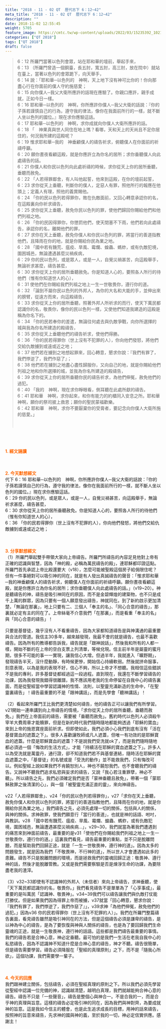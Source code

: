 ```yaml
---
title: "2018 - 11 - 02 QT  歷代志下 6：12~42"
meta_title: "2018 - 11 - 02 QT  歷代志下 6：12~42"
description: ""
date: 2018-11-02 12:55:45
weight: 5705
feature_image: https://cmtc.tw/wp-content/uploads/2022/03/15235392_10211799862337740_180693556567566654_o-1.webp
categories: ["QT 2018"]
tags: ["QT 2018"]
draft: false
---
```


<blockquote>6：12 所羅門當著以色列會眾，站在耶和華的壇前，舉起手來，<br />
6：13 （所羅門曾造一個銅臺，長五肘，寬五肘，高三肘，放在院中）就站在臺上，當著以色列的會眾跪下，向天舉手，<br />
6：14 說：「耶和華─以色列的　神啊，天上地下沒有神可比你的！你向那盡心行在你面前的僕人守約施慈愛；<br />
6：15 向你僕人─我父大衛所應許的話現在應驗了。你親口應許，親手成就，正如今日一樣。<br />
6：16 耶和華─以色列的　神啊，你所應許你僕人─我父大衛的話說：『你的子孫若謹慎自己的行為，遵守我的律法，像你在我面前所行的一樣，就不斷人坐以色列的國位。』現在求你應驗這話。<br />
6：17 耶和華─以色列的　神啊，求你成就向你僕人大衛所應許的話。<br />
6：18 「　神果真與世人同住在地上嗎？看哪，天和天上的天尚且不足你居住的，何況我所建的這殿呢？<br />
6：19 惟求耶和華─我的　神垂顧僕人的禱告祈求，俯聽僕人在你面前的祈禱呼籲。<br />
6：20 願你晝夜看顧這殿，就是你應許立為你名的居所；求你垂聽僕人向此處禱告的話。<br />
6：21 你僕人和你民以色列向此處祈禱的時候，求你從天上你的居所垂聽，垂聽而赦免。<br />
6：22 「人若得罪鄰舍，有人叫他起誓，他來到這殿，在你的壇前起誓，<br />
6：23 求你從天上垂聽，判斷你的僕人，定惡人有罪，照他所行的報應在他頭上；定義人有理，照他的義賞賜他。<br />
6：24 「你的民以色列若得罪你，敗在仇敵面前，又回心轉意承認你的名，在這殿裏向你祈求禱告，<br />
6：25 求你從天上垂聽，赦免你民以色列的罪，使他們歸回你賜給他們和他們列祖之地。<br />
6：26 「你的民因得罪你，你懲罰他們，使天閉塞不下雨，他們若向此處禱告，承認你的名，離開他們的罪，<br />
6：27 求你在天上垂聽，赦免你僕人和你民以色列的罪，將當行的善道指教他們，且降雨在你的地，就是你賜給你民為業之地。<br />
6：28 「國中若有饑荒、瘟疫、旱風、霉爛、蝗蟲、螞蚱，或有仇敵犯境，圍困城邑，無論遭遇甚麼災禍疾病，<br />
6：29 你的民以色列，或是眾人，或是一人，自覺災禍甚苦，向這殿舉手，無論祈求甚麼，禱告甚麼，<br />
6：30 求你從天上你的居所垂聽赦免。你是知道人心的，要照各人所行的待他們（惟有你知道世人的心），<br />
6：31 使他們在你賜給我們列祖之地上一生一世敬畏你，遵行你的道。<br />
6：32 「論到不屬你民以色列的外邦人，為你的大名和大能的手，並伸出來的膀臂，從遠方而來，向這殿禱告，<br />
6：33 求你從天上你的居所垂聽，照著外邦人所祈求的而行，使天下萬民都認識你的名，敬畏你，像你的民以色列一樣，又使他們知道我建造的這殿是稱為你名下的。<br />
6：34 「你的民若奉你的差遣，無論往何處去與仇敵爭戰，向你所選擇的城與我為你名所建造的殿禱告，<br />
6：35 求你從天上垂聽他們的禱告祈求，使他們得勝。<br />
6：36 「你的民若得罪你（世上沒有不犯罪的人），你向他們發怒，將他們交給仇敵擄到或遠或近之地；<br />
6：37 他們若在擄到之地想起罪來，回心轉意，懇求你說：『我們有罪了，我們悖逆了，我們作惡了』；<br />
6：38 他們若在擄到之地盡心盡性歸服你，又向自己的地，就是你賜給他們列祖之地和你所選擇的城，並我為你名所建造的殿禱告，<br />
6：39 求你從天上你的居所垂聽你民的禱告祈求，為他們伸冤，赦免他們的過犯。<br />
6：40 「我的　神啊，現在求你睜眼看，側耳聽在此處所獻的禱告。<br />
6：41 耶和華　神啊，求你起來，和你有能力的約櫃同入安息之所。耶和華　神啊，願你的祭司披上救恩；願你的聖民蒙福歡樂。<br />
6：42 耶和華　神啊，求你不要厭棄你的受膏者，要記念向你僕人大衛所施的慈愛。」<br />
<br />
&nbsp;</blockquote><br />
&nbsp;<br />
<br />
<span style="color: #ff6600;"><strong>1. </strong><strong>經文誦讀</strong></span><br />
<br />
<span style="color: #ff6600;"><strong> </strong></span><br />
<br />
<span style="color: #ff6600;"><strong>2. 今天默想</strong><strong>經文<br />
</strong></span>代下 6：16 耶和華─以色列的　神啊，你所應許你僕人─我父大衛的話說：『你的子孫若謹慎自己的行為，遵守我的律法，像你在我面前所行的一樣，就不斷人坐以色列的國位。』現在求你應驗這話。<br />
6：29 你的民以色列，或是眾人，或是一人，自覺災禍甚苦，向這殿舉手，無論祈求甚麼，禱告甚麼，<br />
6：30 求你從天上你的居所垂聽赦免。你是知道人心的，要照各人所行的待他們（惟有你知道世人的心），<br />
6：36 「你的民若得罪你（世上沒有不犯罪的人），你向他們發怒，將他們交給仇敵擄到或遠或近之地；<br />
<br />
&nbsp;<br />
<br />
<span style="color: #ff6600;"><strong>3. 分享默想經文<br />
</strong></span>（1）所羅門舉起雙手帶領大家向上帝禱告。所羅門所禱告的內容足見他對上帝有正確的認識與智慧，因為「神的殿，必稱為萬民禱告的殿」，連耶穌都印證這點。所羅門首先承認上帝比殿還要大（v18），怎麼可能被聖殿這個房子給侷限住呢？但有一件事絕對可以吸引神的同在，就是有人發出真誠禱告的聲音：「惟求耶和華─我的神垂顧僕人的禱告祈求，俯聽僕人在你面前的祈禱呼籲。願你晝夜看顧這殿，就是你應許立為你名的居所；求你垂聽僕人向此處禱告的話。」（v19~20）。神是聽禱告的神，禱告是吸引神同在的原因，而不是金碧輝煌的建築物，也不只是成千上萬的群眾，因為只要有一個人願意發出禱告，神就同在。到了新約啟示更加清楚，「無論在那裏」，地上只要有二、三個人「奉主的名」、「同心合意的禱告」，那裏就必定有主的同在了。上帝絲毫不介意我們「在那裏」，而是看重「奉主的名」與「同心合意的禱告」！<br />
<br />
只要是基督徒，幾乎沒有人不看重禱告，因為大家都知道禱告是與神溝通的最重要與合法的管道。我信主30多年，越來越發現，我最不會的就是禱告，也最不喜歡禱告。因為所有的教導都告訴我，禱告就是「跟神說話」，然後我和所有的人都一樣，開始不斷的在上帝的空白支票上列清單，等候兌現。信主前半年是屬靈的蜜月期，很多不可能的事一一實現，讓我信心大增。但過半年，我就進入「曠野期」，發現禱告半天，沒什麼動靜，有時候更慘，開始信心持續軟弱。然後就拼命服事，刻意表現，以為是我的表現不好，信心不夠，所以上帝才不想聽。我相信這些錯誤不是我的專利，許多基督徒都經過這一段過程。直到現在，我還在不斷學習禱告的功課，因為我發現我錯得很離譜，我不應該用老我的生命停留在自我中心的禱告裏面，而是從聖經當中學習認識神的性情、法則，以聖靈充滿新造的生命中，「在聖靈裏禱告」！禱告最重要的不是「跟神講話」，而是先學會「聽神講話」！<br />
<br />
（2）看起來所羅門王比我們更清楚如何禱告，他的禱告正可以讓我們有所學習。v21開始一連串講到向上帝禱告的情境，「求你從天上你的居所垂聽，垂聽而赦免。」我們在上帝面前的禱告，需要被「垂聽而赦免」。舊約時代以色列人必須殺牛宰羊大費周章才能贖罪，但是在新約時代我們隨時隨地都能夠透過「耶穌的寶血」來到上帝的施恩寶座面前祈求。但即使如此，我們必須小心我們到底有沒有「活在基督寶血的遮蓋之下」。很多人喜歡讓牧師或凡人遮蓋，但唯一有功效的是耶穌寶血的遮蓋。什麼是耶穌寶血的遮蓋？不是說我們受洗就ok了，而是我們隨時隨地都必須過一個「悔改的生活方式」，才能「持續活在耶穌的寶血遮蓋之下」。許多人以為受洗就是萬靈丹，通行證，卻不知道我們若不與基督連結，隨時活在耶穌的寶血遮蓋之中，「基督徒」的名號或是「受洗的動作」並不能救我們，只有悔改可以。例如聖經上說如果我們不肯饒恕別人，神也不饒恕我們，也不會聽我們的禱告。又說神不聽我們追求私慾與妄求的禱告，又說「我心若注重罪孽，神必不聽」。所以禱告之先，我們必須確定我們是否「蒙神垂聽且赦免」，帶著一個「蒙耶穌赦罪之後清潔的心」，與一個「被聖靈充滿正直的靈」，來向神禱告。<br />
<br />
v22「人若得罪鄰舍」、v24「你的民以色列若得罪你」，v27「求你在天上垂聽，赦免你僕人和你民以色列的罪，將當行的善道指教他們，且降雨在你的地，就是你賜給你民為業之地。」我們禱告之先，必須先處理一切的關係，包括與人的關係，與神的關係。求神赦罪，使我們願意行「當行的善道」，也就是神的話語、咐吋，與教訓。v28 「國中若有饑荒、瘟疫、旱風、霉爛、蝗蟲、螞蚱，或有仇敵犯境，圍困城邑，無論遭遇甚麼災禍疾病…」，v29~30，我們就當為著我們遭遇到的痛苦來到神面前禱告，最重要的是v31「使他們在你賜給我們列祖之地上一生一世敬畏你，遵行你的道。」這裏我們看見，禱告最重要的重點，並不只是脫離問題，而是幫助我們回歸正途，就是「一生一世敬畏神，遵行神的道」。因為太多的問題發生，就是因為我們「不敬畏神，不行神的道」，所以世人才會遭遇如此多的患難。禱告不只是脫離問題的環境，而是拯救我們的靈魂回歸正途：敬畏神、遵行神的話，然後才能脫離管教。又或是我們需要察驗是否是煉淨生命的功課，為要除盡老我的渣滓。<br />
<br />
（3）v32~33即使有不認識神的外邦人（未信者）來向上帝禱告，求神垂聽，使「天下萬民都認識你的名，敬畏你。」我們看見禱告不是單單為了「心享事成」，最重要的是叫萬民「認識神、敬畏神」。v34~39我們可以禱告讓我們與仇敵打仗能打勝仗。但是如果我們因為得罪上帝而被擄，v37就當「回心轉意，懇求你說：『我們有罪了，我們悖逆了，我們作惡了』」，v39求神「為他們伸冤，赦免他們的過犯。」因為v36 你的民若得罪你（世上沒有不犯罪的人）」。我們在所羅門整篇禱告裏面，看見禱告雖然是吸引神同在的方法，但是這個禱告必須是謙卑的禱告，是以神為中心的禱告，是為了要恢復與神與人關係的禱告，也是為了要回歸我們生命靈魂的正途，就是一生敬畏神，遵行神的話語。這些都是我們禱告最重要的事情。我們的禱告若是合神心意，神必定垂聽。最可怕的是我們一生活在老我自我中心的私慾禱告，因為不認識神不知道什麼是合神心意的禱告，神才不聽。禱告很簡單，但是禱告需要學習。禱告必須降服在「聖經的真理原則」之下，而不是「隨我心所欲」，這個功課，我們需要學一輩子。<br />
<br />
&nbsp;<br />
<br />
<span style="color: #ff6600;"><strong>4. 今天的回應<br />
</strong></span>我們跟神建立關係，包括禱告，必須在聖經真理的原則之下。所以我們必須先學習從聖經中認識一位完備的神，認識越清楚，越明白真理，我們就越能夠合神心意的禱告。禱告不只是「一些聲音」，禱告是整個心與神合一。不是合我的一，而是合乎神的真理與旨意。這樣的禱告必定吸引神的同在，因為我們與神對齊，為要成就神的旨意。這是我如今信主的體會，也是此生追求成長的目標，用神的話來禱告，按照神的旨意來禱告，先求神的國與神的義，至於我的一切，神必定信實供應。感謝主！<br />
<br />
&nbsp;
        